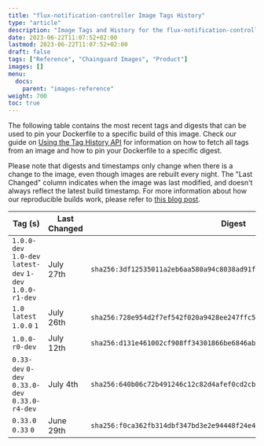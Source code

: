 ```yaml
---
title: "flux-notification-controller Image Tags History"
type: "article"
description: "Image Tags and History for the flux-notification-controller Chainguard Image"
date: 2023-06-22T11:07:52+02:00
lastmod: 2023-06-22T11:07:52+02:00
draft: false
tags: ["Reference", "Chainguard Images", "Product"]
images: []
menu:
  docs:
    parent: "images-reference"
weight: 700
toc: true
---
```


The following table contains the most recent tags and digests that can be used to pin your Dockerfile to a specific build of this image. Check our guide on [Using the Tag History API](/chainguard/chainguard-images/using-the-tag-history-api/) for information on how to fetch all tags from an image and how to pin your Dockerfile to a specific digest.

Please note that digests and timestamps only change when there is a change to the image, even though images are rebuilt every night. The "Last Changed" column indicates when the image was last modified, and doesn't always reflect the latest build timestamp. For more information about how our reproducible builds work, please refer to [this blog post](https://www.chainguard.dev/unchained/reproducing-chainguards-reproducible-image-builds).

| Tag (s)                                                    | Last Changed | Digest                                                                    |
|------------------------------------------------------------|--------------|---------------------------------------------------------------------------|
|  `1.0.0-dev` `1.0-dev` `latest-dev` `1-dev` `1.0.0-r1-dev` | July 27th    | `sha256:3df12535011a2eb6aa580a94c8038ad91f1c11bfa36fa4785fa3d0e14428b8fa` |
|  `1.0` `latest` `1.0.0` `1`                                | July 26th    | `sha256:728e954d2f7ef542f020a9428ee247ffc5df11127e774a3895ca2752b6119d82` |
|  `1.0.0-r0-dev`                                            | July 12th    | `sha256:d131e461002cf908ff34301866be6846ab1bbbdf1630660bde43a84eb166420f` |
|  `0.33-dev` `0-dev` `0.33.0-dev` `0.33.0-r4-dev`           | July 4th     | `sha256:640b06c72b491246c12c82d4afef0cd2cbc41da6269859ebc2000f9a707d81e0` |
|  `0.33.0` `0.33` `0`                                       | June 29th    | `sha256:f0ca362fb314dbf347bd3e2e94448f24e42348270f33c75b3f7713509af33ee0` |
